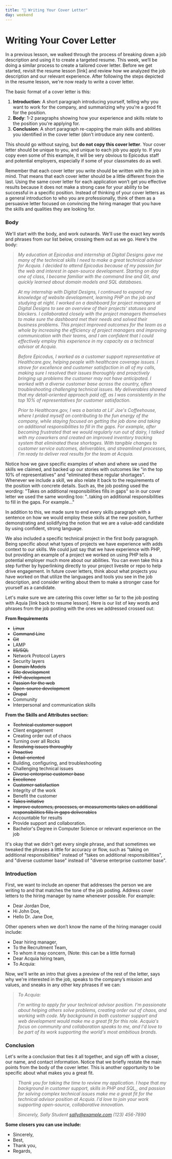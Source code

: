 ```yaml
---
title: "📓 Writing Your Cover Letter"
day: weekend
---
```


# Writing Your Cover Letter

In a previous lesson, we walked through the process of breaking down a job description and using it to create a targeted resume. This week, we’ll be doing a similar process to create a tailored cover letter. Before we get started, revisit the resume lesson [link] and review how we analyzed the job description and our relevant experience. After following the steps depicted in the  resume lesson, we're now ready to write a cover letter.

The basic format of a cover letter is this:

1. **Introduction**: A short paragraph introducing yourself, telling why you want to work for the company, and summarizing why you're a good fit for the position.
2. **Body**: 1-2 paragraphs showing how your experience and skills relate to the position you're applying for.
3. **Conclusion**: A short paragraph re-capping the main skills and abilities you identified in the cover letter (don’t introduce any new content).

This should go without saying, but **do not copy this cover letter**. Your cover letter should be unique to you, and unique to each job you apply to. If you copy even some of this example, it will be very obvious to Epicodus staff and potential employers, especially if some of your classmates do as well.

Remember that each cover letter you write should be written with the job in mind. That means that each cover letter should be a little different from the last. Using the same cover letter for each application won’t get you effective results because it does not make a strong case for your ability to be successful in a specific position. Instead of thinking of your cover letters as a general introduction to who you are professionally, think of them as a persuasive letter focused on convincing the hiring manager that you have the skills and qualities they are looking for. 

### Body

We'll start with the body, and work outwards. We'll use the exact key words and phrases from our list below, crossing them out as we go. Here's the body:

>*My education at Epicodus and internship at Digital Designs gave me many of the technical skills I need to make a great technical advisor for Acquia. I decided to attend Epicodus because of my passion for the web and interest in open-source development. Starting on day one of class, I became familiar with the command line and Git, and quickly learned about domain models and SQL databases.*
>
>*At my internship with Digital Designs, I continued to expand my knowledge of website development, learning PHP on the job and studying at night. I worked on a dashboard for project managers at Digital Designs to see an overview of their projects' statuses and blockers. I collaborated closely with the project managers themselves to make sure the dashboard met their needs and solved their business problems. This project improved outcomes for the team as a whole by increasing the efficiency of project managers and improving communication with their teams, and I am confident that I could effectively employ this experience in my capacity as a technical advisor at Acquia.* 
>
>*Before Epicodus, I worked as a customer support representative at Healthcare.gov, helping people with healthcare coverage issues. I strove for excellence and customer satisfaction in all of my calls, making sure I resolved their issues thoroughly and proactively bringing up problems the customer may not have anticipated. I worked with a diverse customer base across the country, often troubleshooting challenging technical issues. My deliverables showed that my detail-oriented approach paid off, as I was consistently in the top 10% of representatives for customer satisfaction.*
>
>*Prior to Healthcare.gov, I was a barista at Lil' Joe's Coffeehouse, where I prided myself on contributing to the fun energy of the company, while staying focused on getting the job done and taking on additional responsibilities to fill in the gaps. For example, after becoming frustrated that we would regularly run out of dairy, I talked with my coworkers and created an improved inventory tracking system that eliminated these shortages. With tangible changes to customer service outcomes, deliverables, and streamlined processes, I’m ready to deliver real results for the team at Acquia.*

Notice how we gave specific examples of when and where we used the skills we claimed, and backed up our stories with outcomes like "in the top 10% of representatives" and "eliminated these regular shortages". Whenever we include a skill, we also relate it back to the requirements of the position with concrete details. Such as, the job posting used the wording: "Takes on additional responsibilities fills in gaps" so in our cover letter we used the same wording too: "..taking on additional responsibilities to fill in the gaps. For example..."

In addition to this, we made sure to end every skills paragraph with a sentence on how we would employ these skills at the new position, further demonstrating and solidifying the notion that we are a value-add candidate by using confident, strong language. 

We also included a specific technical project in the first body paragraph. Being specific about what types of projects we have experience with adds context to our skills. We could just say that we have experience with PHP, but providing an example of a project we worked on using PHP tells a potential employer much more about our abilities. You can even take this a step further by hyperlinking directly to your project livesite or repo to help drive engagement. In future cover letters, think about what projects you have worked on that utilize the languages and tools you see in the job description, and consider writing about them to make a stronger case for yourself as a candidate.

Let's make sure we are catering this cover letter so far to the job posting with Aquia [link back to resume lesson]. Here is our list of key words and phrases from the job posting with the ones we addressed crossed out:

**From Requirements**

* ~~Linux~~
* ~~Command Line~~
* ~~Git~~
* LAMP
* ~~IIS/SQL~~
* Network Protocol Layers
* Security layers
* ~~Domain Models~~
* ~~Site development~~
* ~~PHP development~~
* ~~Passion for the web~~
* ~~Open-source development~~
* ~~Drupal~~
* Community
* Interpersonal and communication skills

**From the Skills and Attributes section:**

* ~~Technical customer support~~
* Client engagement
* Creating order out of chaos
* Turning over all Rocks
* ~~Resolving issues thoroughly~~
* ~~Proactive~~
* ~~Detail-oriented~~
* Building, configuring, and troubleshooting
* Challenging technical issues
* ~~Diverse enterprise customer base~~
* ~~Excellence~~
* ~~Customer satisfaction~~
* Integrity of the work
* Benefit the customer
* ~~Takes initiative~~
* ~~Improve outcomes, processes, or measurements takes on additional responsibilities fills in gaps deliverables~~
* Accountable for results
* Provide support and collaboration.
* Bachelor's Degree in Computer Science or relevant experience on the job

It's okay that we didn't get every single phrase, and that sometimes we tweaked the phrases a little for accuracy or flow, such as "taking on additional responsibilities" instead of "takes on additional responsibilities", and "diverse customer base" instead of "diverse enterprise customer base".

### Introduction

First, we want to include an opener that addresses the person we are writing to and that matches the tone of the job posting. Address cover letters to the hiring manager by name whenever possible. For example:

* Dear Jordan Doe,
* Hi John Doe,
* Hello Dr. Jane Doe,

Other openers when we don’t know the name of the hiring manager could include:

* Dear hiring manager,
* To the Recruitment Team,
* To whom it may concern, (Note: this can be a little formal)
* Dear Acquia hiring team,
* To Acquia:

Now, we'll write an intro that gives a preview of the rest of the letter, says why we're interested in the job, speaks to the company’s mission and values, and sneaks in any other key phrases if we can:

>*To Acquia:*
>
>*I'm writing to apply for your technical advisor position. I'm passionate about helping others solve problems, creating order out of chaos, and working with code. My background in both customer support and web development would make me a great fit for this role. Acquia's focus on community and collaboration speaks to me, and I'd love to be part of its work supporting the world's most ambitious brands.*

### Conclusion

Let's write a conclusion that ties it all together, and sign off with a closer, our name, and contact information. Notice that we briefly restate the main points from the body of the cover letter. This is another opportunity to be specific about what makes you a great fit.

>*Thank you for taking the time to review my application. I hope that my background in customer support, skills in PHP and SQL,, and passion for solving complex technical issues make me a great fit for the technical advisor position at Acquia. I'd love to join your work supporting open-source, collaborative innovation.*
>
>*Sincerely,*
>*Sally Student*
>*sally@example.com*
>*(123) 456-7890*

**Some closers you can use include:**

* Sincerely,
* Best,
* Thank you,
* Regards,

